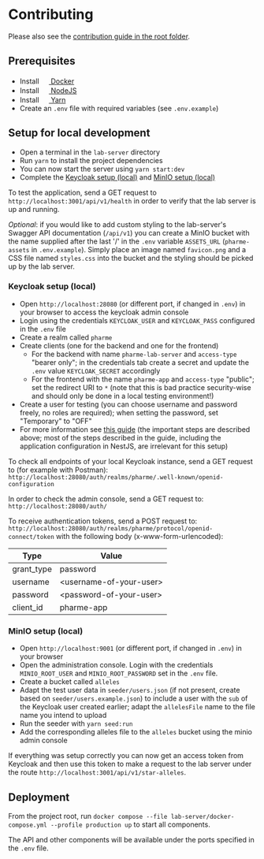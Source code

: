 # Contributing

Please also see the [contribution guide in the root folder](../CONTRIBUTING.md).

## Prerequisites

- Install [<img
  src="https://user-images.githubusercontent.com/58258541/143049489-668aea70-bb2c-420d-b3e8-e0edc42a4e92.png"
  width="16" height="16"> Docker](https://docs.docker.com/get-docker/)
- Install [<img
  src="https://user-images.githubusercontent.com/58258541/143050266-4a2030d1-c319-447d-812b-2ad8a4020d48.png"
  width="16" height="16"> NodeJS](https://nodejs.org)
- Install [<img
  src="https://user-images.githubusercontent.com/58258541/143050227-b374b1f7-e28e-4b90-b7f0-b9112521d3b1.png"
  width="16" height="16"> Yarn](https://yarnpkg.com/)
- Create an `.env` file with required variables (see `.env.example`)

## Setup for local development

- Open a terminal in the `lab-server` directory
- Run `yarn` to install the project dependencies
- You can now start the server using `yarn start:dev`
- Complete the [Keycloak setup (local)](#keycloak-setup-local) and
  [MinIO setup (local)](#minio-setup-local)

To test the application, send a GET request to
`http://localhost:3001/api/v1/health` in order to verify that the lab server is
up and running.

_Optional_: if you would like to add custom styling to the lab-server's
Swagger API documentation (`/api/v1`) you can create a MinIO bucket with the
name supplied after the last '/' in the `.env` variable `ASSETS_URL`
(`pharme-assets` in `.env.example`). Simply place an image named `favicon.png`
and a CSS file named `styles.css` into the bucket and the styling should be
picked up by the lab server.

### Keycloak setup (local)

- Open `http://localhost:28080` (or different port, if changed in `.env`) in
  your browser to access the keycloak admin console
- Login using the credentials `KEYCLOAK_USER` and `KEYCLOAK_PASS`
  configured in the `.env` file
- Create a realm called `pharme`
- Create clients (one for the backend and one for the frontend)
  - For the backend with name `pharme-lab-server` and `access-type`
    "bearer only"; in the credentials tab create a secret and update the `.env`
    value `KEYCLOAK_SECRET` accordingly
  - For the frontend with the name `pharme-app` and `access-type` "public";
    set the redirect URI to `*` (note that this is bad practice security-wise
    and should only be done in a local testing environment!)
- Create a user for testing (you can choose username and password freely, no
  roles are required); when setting the password, set "Temporary" to "OFF"
- For more information see
  [this guide](https://medium.com/devops-dudes/secure-nestjs-rest-api-with-keycloak-745ef32a2370)
  (the important steps are described above; most of the steps described in
  the guide, including the application configuration in NestJS, are
      irrelevant for this setup)

To check all endpoints of your local Keycloak instance, send a GET request to
(for example with Postman):
`http://localhost:28080/auth/realms/pharme/.well-known/openid-configuration`

In order to check the admin console, send a GET request to:
`http://localhost:28080/auth/`

To receive authentication tokens, send a POST request to:
`http://localhost:28080/auth/realms/pharme/protocol/openid-connect/token` with
the following body (x-www-form-urlencoded):

| Type       | Value                     |
| ---------- | ------------------------- |
| grant_type | password                  |
| username   | \<username-of-your-user\> |
| password   | \<password-of-your-user\> |
| client_id  | pharme-app                |

### MinIO setup (local)

- Open `http://localhost:9001` (or different port, if changed in `.env`) in
  your browser
- Open the administration console. Login with the credentials `MINIO_ROOT_USER`
  and `MINIO_ROOT_PASSWORD` set in the `.env` file.
- Create a bucket called `alleles`
- Adapt the test user data in `seeder/users.json` (if not present, create based
  on `seeder/users.example.json`) to include a user with the `sub` of the
  Keycloak user created earlier; adapt the `allelesFile` name to the file name
  you intend to upload
- Run the seeder with `yarn seed:run`
- Add the corresponding alleles file to the `alleles` bucket using the minio
  admin console

If everything was setup correctly you can now get an access token from Keycloak
and then use this token to make a request to the lab server under the route
`http://localhost:3001/api/v1/star-alleles`.

## Deployment

From the project root, run
`docker compose --file lab-server/docker-compose.yml --profile production up`
to start all components.

The API and other components will be available under the ports specified in
the `.env` file.
